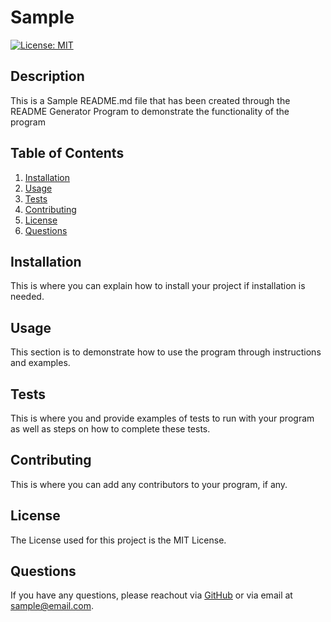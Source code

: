 # Sample
[![License: MIT](https://img.shields.io/badge/License-MIT-yellow.svg)](https://opensource.org/licenses/MIT)
## Description
This is a Sample README.md file that has been created through the README Generator Program to demonstrate the functionality of the program
## Table of Contents
1. [Installation](#installation)
2. [Usage](#usage)
3. [Tests](#tests)
4. [Contributing](#contributing)
5. [License](#license)
6. [Questions](#questions)
## Installation
This is where you can explain how to install your project if installation is needed.
## Usage
This section is to demonstrate how to use the program through instructions and examples. 
## Tests
This is where you and provide examples of tests to run with your program as well as steps on how to complete these tests. 
## Contributing
This is where you can add any contributors to your program, if any. 
## License
The License used for this project is the MIT License. 
## Questions
If you have any questions, please reachout via [GitHub](https://github.com/mdeluca13/) or via email at [sample@email.com](mailto:sample@email.com).